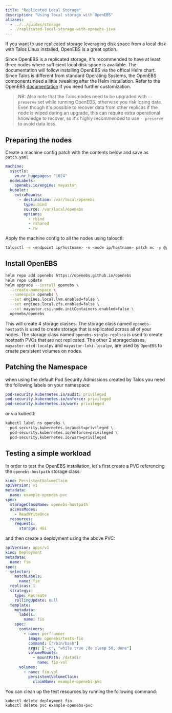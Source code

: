```yaml
---
title: "Replicated Local Storage"
description: "Using local storage with OpenEBS"
aliases:
  - ../../guides/storage
  - ./replicated-local-storage-with-openebs-jiva
---
```


If you want to use replicated storage leveraging disk space from a local disk with Talos Linux installed, OpenEBS is a great option.

Since OpenEBS is a replicated storage, it's recommended to have at least three nodes where sufficient local disk space is available.
The documentation will follow installing OpenEBS via the offical Helm chart.
Since Talos is different from standard Operating Systems, the OpenEBS components need a little tweaking after the Helm installation.
Refer to the OpenEBS [documentation](https://openebs.io/docs/quickstart-guide/installation) if you need further customization.

> NB: Also note that the Talos nodes need to be upgraded with `--preserve` set while running OpenEBS, otherwise you risk losing data.
> Even though it's possible to recover data from other replicas if the node is wiped during an upgrade, this can require extra operational knowledge to recover, so it's highly recommended to use `--preserve` to avoid data loss.

## Preparing the nodes

Create a machine config patch with the contents below and save as `patch.yaml`

```yaml
machine:
  sysctls:
    vm.nr_hugepages: "1024"
  nodeLabels:
    openebs.io/engine: mayastor
  kubelet:
    extraMounts:
      - destination: /var/local/openebs
        type: bind
        source: /var/local/openebs
        options:
          - rbind
          - rshared
          - rw
```

Apply the machine config to all the nodes using talosctl:

```bash
talosctl -e <endpoint ip/hostname> -n <node ip/hostname> patch mc -p @patch.yaml
```

## Install OpenEBS

```bash
helm repo add openebs https://openebs.github.io/openebs
helm repo update
helm upgrade --install openebs \
  --create-namespace \
  --namespace openebs \
  --set engines.local.lvm.enabled=false \
  --set engines.local.zfs.enabled=false \
  --set mayastor.csi.node.initContainers.enabled=false \
  openebs/openebs
```

This will create 4 storage classes.
The storage class named `openebs-hostpath` is used to create storage that is replicated across all of your nodes.
The storage class named `openebs-single-replica` is used to create hostpath PVCs that are not replicated.
The other 2 storageclasses, `mayastor-etcd-localpv` and `mayastor-loki-localpv`, are used by `OpenEBS` to create persistent volumes on nodes.

## Patching the Namespace

when using the default Pod Security Admissions created by Talos you need the following labels on your namespace:

```yaml
pod-security.kubernetes.io/audit: privileged
pod-security.kubernetes.io/enforce: privileged
pod-security.kubernetes.io/warn: privileged
```

or via kubectl:

```bash
kubectl label ns openebs \
  pod-security.kubernetes.io/audit=privileged \
  pod-security.kubernetes.io/enforce=privileged \
  pod-security.kubernetes.io/warn=privileged
```

## Testing a simple workload

In order to test the OpenEBS installation, let's first create a PVC referencing the `openebs-hostpath` storage class:

```yaml
kind: PersistentVolumeClaim
apiVersion: v1
metadata:
  name: example-openebs-pvc
spec:
  storageClassName: openebs-hostpath
  accessModes:
    - ReadWriteOnce
  resources:
    requests:
      storage: 4Gi
```

and then create a deployment using the above PVC:

```yaml
apiVersion: apps/v1
kind: Deployment
metadata:
  name: fio
spec:
  selector:
    matchLabels:
      name: fio
  replicas: 1
  strategy:
    type: Recreate
    rollingUpdate: null
  template:
    metadata:
      labels:
        name: fio
    spec:
      containers:
        - name: perfrunner
          image: openebs/tests-fio
          command: ["/bin/bash"]
          args: ["-c", "while true ;do sleep 50; done"]
          volumeMounts:
            - mountPath: /datadir
              name: fio-vol
      volumes:
        - name: fio-vol
          persistentVolumeClaim:
            claimName: example-openebs-pvc
```

You can clean up the test resources by running the following command:

```bash
kubectl delete deployment fio
kubectl delete pvc example-openebs-pvc
```
